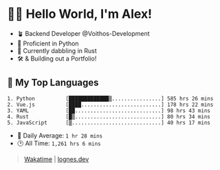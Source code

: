 # 🎷🐛 Hello World, I'm Alex!

- 🪴 Backend Developer @Voithos-Development
- 🐍 Proficient in Python
- 🦀 Currently dabbling in Rust
- 🛠️ & Building out a Portfolio!

## 💚 My Top Languages
```
1. Python          [█████████████▒................] 585 hrs 26 mins
2. Vue.js          [████..........................] 178 hrs 22 mins
3. YAML            [██............................] 98 hrs 43 mins
4. Rust            [█▒............................] 80 hrs 34 mins
5. JavaScript      [▒.............................] 40 hrs 17 mins
```
- 💪 Daily Average: `1 hr 28 mins`
- 🕑 All Time: `1,261 hrs 6 mins`

> [Wakatime](https://wakatime.com/@lognes) | [lognes.dev](https://lognes.dev)
